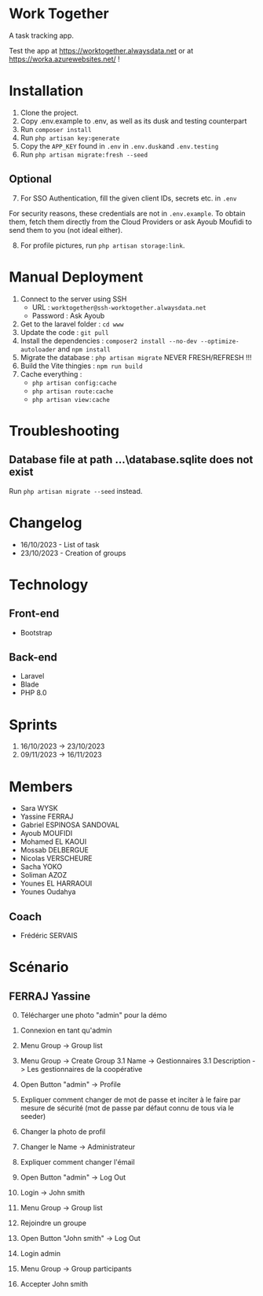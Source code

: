 # Work Together
A task tracking app.

Test the app at https://worktogether.alwaysdata.net or at https://worka.azurewebsites.net/ !

# Installation

1. Clone the project.
2. Copy .env.example to .env, as well as its dusk and testing counterpart
3. Run `composer install`
4. Run `php artisan key:generate`
5. Copy the `APP_KEY` found in `.env` in `.env.dusk`and `.env.testing`
6. Run `php artisan migrate:fresh --seed`

## Optional

7. For SSO Authentication, fill the given client IDs, secrets etc. in `.env`

For security reasons, these credentials are not in `.env.example`. To obtain them,
fetch them directly from the Cloud Providers or ask Ayoub Moufidi to send them to 
you (not ideal either).

8. For profile pictures, run `php artisan storage:link`.

# Manual Deployment

1. Connect to the server using SSH
    * URL : `worktogether@ssh-worktogether.alwaysdata.net`
    * Password : Ask Ayoub
2. Get to the laravel folder : `cd www`
3. Update the code : `git pull`
4. Install the dependencies : `composer2 install --no-dev --optimize-autoloader` and `npm install`
5. Migrate the database : `php artisan migrate` NEVER FRESH/REFRESH !!!
6. Build the Vite thingies : `npm run build`
7. Cache everything :
    * `php artisan config:cache`
    * `php artisan route:cache`
    * `php artisan view:cache`

# Troubleshooting

## Database file at path ...\database.sqlite does not exist

Run `php artisan migrate --seed` instead.

# Changelog
- 16/10/2023 - List of task
- 23/10/2023 - Creation of groups

# Technology
## Front-end
- Bootstrap
## Back-end
- Laravel
- Blade
- PHP 8.0

# Sprints
1. 16/10/2023 -> 23/10/2023
2. 09/11/2023 -> 16/11/2023

# Members
- Sara WYSK
- Yassine FERRAJ 
- Gabriel ESPINOSA SANDOVAL
- Ayoub MOUFIDI
- Mohamed EL KAOUI
- Mossab DELBERGUE 
- Nicolas VERSCHEURE
- Sacha YOKO
- Soliman AZOZ
- Younes EL HARRAOUI
- Younes Oudahya
## Coach
- Frédéric SERVAIS

# Scénario
## FERRAJ Yassine
0. Télécharger une photo "admin" pour la démo
1. Connexion en tant qu'admin 
2. Menu Group -> Group list
3. Menu Group -> Create Group
3.1 Name -> Gestionnaires
3.1 Description ->  Les gestionnaires de la coopérative

4. Open Button "admin" -> Profile
5. Expliquer comment changer de mot de passe et inciter à le faire par mesure de sécurité (mot de passe par défaut connu de tous via le seeder)
6. Changer la photo de profil
7. Changer le Name -> Administrateur
8. Expliquer comment changer l'émail
9. Open Button "admin" -> Log Out
10. Login -> John smith
11. Menu Group -> Group list
12. Rejoindre un groupe
13. Open Button "John smith" -> Log Out
14. Login admin
15. Menu Group -> Group participants
16. Accepter John smith
